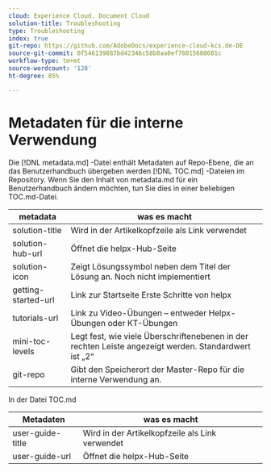 ```yaml
---
cloud: Experience Cloud, Document Cloud
solution-title: Troubleshooting
type: Troubleshooting
index: true
git-repo: https://github.com/AdobeDocs/experience-cloud-kcs.de-DE
source-git-commit: 0f546139887bd42346c58b8aa0ef76015688601c
workflow-type: tm+mt
source-wordcount: '128'
ht-degree: 85%

---
```



# Metadaten für die interne Verwendung

Die [!DNL metadata.md] -Datei enthält Metadaten auf Repo-Ebene, die an das Benutzerhandbuch übergeben werden [!DNL TOC.md] -Dateien im Repository. Wenn Sie den Inhalt von metadata.md für ein Benutzerhandbuch ändern möchten, tun Sie dies in einer beliebigen TOC.md-Datei.

| metadata | was es macht |
|--- |--- |
| solution-title | Wird in der Artikelkopfzeile als Link verwendet |
| solution-hub-url | Öffnet die helpx-Hub-Seite |
| solution-icon | Zeigt Lösungssymbol neben dem Titel der Lösung an. Noch nicht implementiert |
| getting-started-url | Link zur Startseite Erste Schritte von helpx |
| tutorials-url | Link zu Video-Übungen – entweder Helpx-Übungen oder KT-Übungen |
| mini-toc-levels | Legt fest, wie viele Überschriftenebenen in der rechten Leiste angezeigt werden. Standardwert ist „2“ |
| git-repo | Gibt den Speicherort der Master-Repo für die interne Verwendung an. |

In der Datei TOC.md

| Metadaten | was es macht |
|--- |--- |
| user-guide-title | Wird in der Artikelkopfzeile als Link verwendet |
| user-guide-url | Öffnet die helpx-Hub-Seite |
